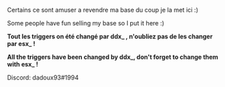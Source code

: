 Certains ce sont amuser a revendre ma base du coup je la met ici :)

Some people have fun selling my base so I put it here :)

**Tout les triggers on été changé par ddx_ , n'oubliez pas de les changer par esx_ !**

**All the triggers have been changed by ddx_, don't forget to change them with esx_ !**

Discord: dadoux93#1994
